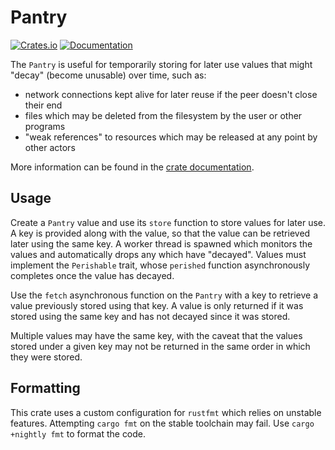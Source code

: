 # Pantry

[![Crates.io](https://img.shields.io/crates/v/pantry.svg)](https://crates.io/crates/pantry)
[![Documentation](https://docs.rs/pantry/badge.svg)][dox]

The `Pantry` is useful for temporarily storing for later use values that
might "decay" (become unusable) over time, such as:

* network connections kept alive for later reuse if the peer doesn't close
  their end
* files which may be deleted from the filesystem by the user or other programs
* "weak references" to resources which may be released at any point by other
  actors

More information can be found in the [crate documentation][dox].

[dox]: https://docs.rs/pantry

## Usage

Create a `Pantry` value and use its `store` function to store values for later
use.  A key is provided along with the value, so that the value can be
retrieved later using the same key.  A worker thread is spawned which monitors
the values and automatically drops any which have "decayed".  Values must
implement the `Perishable` trait, whose `perished` function asynchronously
completes once the value has decayed.

Use the `fetch` asynchronous function on the `Pantry` with a key to retrieve a
value previously stored using that key.  A value is only returned if it was
stored using the same key and has not decayed since it was stored.

Multiple values may have the same key, with the caveat that the values stored
under a given key may not be returned in the same order in which they were
stored.

## Formatting

This crate uses a custom configuration for `rustfmt` which relies on unstable
features.  Attempting `cargo fmt` on the stable toolchain may fail.  Use `cargo
+nightly fmt` to format the code.
